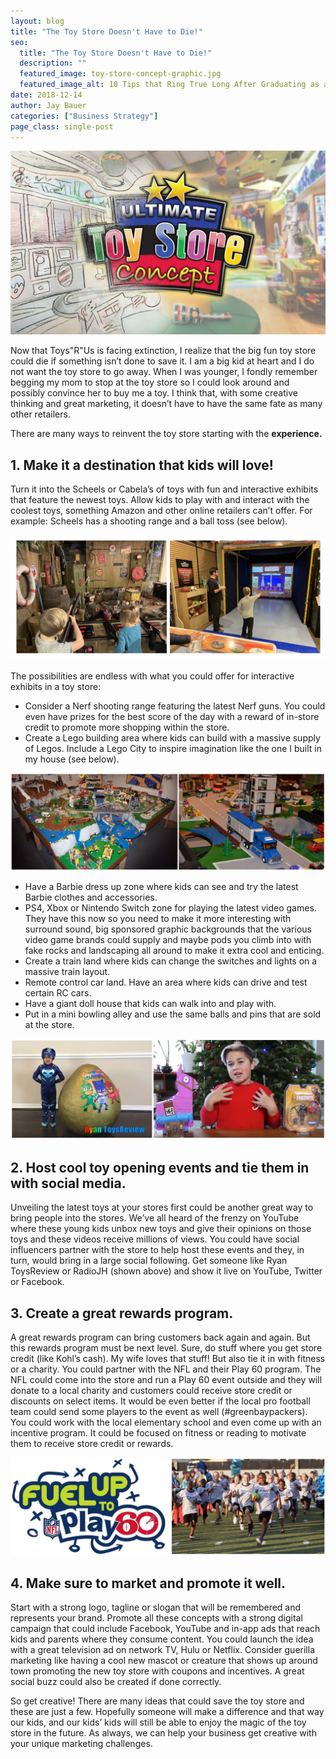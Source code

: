```yaml
---
layout: blog
title: "The Toy Store Doesn't Have to Die!"
seo:
  title: "The Toy Store Doesn't Have to Die!"
  description: ""
  featured_image: toy-store-concept-graphic.jpg
  featured_image_alt: 10 Tips that Ring True Long After Graduating as a Creative
date: 2018-12-14
author: Jay Bauer
categories: ["Business Strategy"]
page_class: single-post
---
```


![Toy store concept sketch](toy-store-concept-graphic.jpg)

Now that Toys"R"Us is facing extinction, I realize that the big fun toy store could die if something isn’t done to save it. I am a big kid at heart and I do not want the toy store to go away. When I was younger, I fondly remember begging my mom to stop at the toy store so I could look around and possibly convince her to buy me a toy. I think that, with some creative thinking and great marketing, it doesn’t have to have the same fate as many other retailers.

There are many ways to reinvent the toy store starting with the **experience.**

## 1. Make it a destination that kids will love!

Turn it into the Scheels or Cabela’s of toys with fun and interactive exhibits that feature the newest toys.
Allow kids to play with and interact with the coolest toys, something Amazon and other online retailers can’t offer.
For example: Scheels has a shooting range and a ball toss (see below).

![kids at shooting range and virtual ball toss video game](shootingRange.jpg)

The possibilities are endless with what you could offer for interactive exhibits in a toy store:

- Consider a Nerf shooting range featuring the latest Nerf guns. You could even have prizes for the best score of the day with a reward of in-store credit to promote more shopping within the store.
- Create a Lego building area where kids can build with a massive supply of Legos.
  Include a Lego City to inspire imagination like the one I built in my house (see below).

![large custom built lego city](LegoCityForBlogSmall.jpg)

- Have a Barbie dress up zone where kids can see and try the latest Barbie clothes and accessories.
- PS4, Xbox or Nintendo Switch zone for playing the latest video games. They have this now so you need to make it more interesting with surround sound, big sponsored graphic backgrounds that the various video game brands could supply and maybe pods you climb into with fake rocks and landscaping all around to make it extra cool and enticing.
- Create a train land where kids can change the switches and lights on a massive train layout.
- Remote control car land. Have an area where kids can drive and test certain RC cars.
- Have a giant doll house that kids can walk into and play with.
- Put in a mini bowling alley and use the same balls and pins that are sold at the store.

![kids unboxing toys](ToyKidsUnboxingSmall.jpg)

## 2. Host cool toy opening events and tie them in with social media.

Unveiling the latest toys at your stores first could be another great way to bring people into the stores. We’ve all heard of the frenzy on YouTube where these young kids unbox new toys and give their opinions on those toys and these videos receive millions of views. You could have social influencers partner with the store to help host these events and they, in turn, would bring in a large social following. Get someone like Ryan ToysReview or RadioJH (shown above) and show it live on YouTube, Twitter or Facebook.

## 3. Create a great rewards program.

A great rewards program can bring customers back again and again. But this rewards program must be next level. Sure, do stuff where you get store credit (like Kohl’s cash). My wife loves that stuff! But also tie it in with fitness or a charity. You could partner with the NFL and their Play 60 program. The NFL could come into the store and run a Play 60 event outside and they will donate to a local charity and customers could receive store credit or discounts on select items. It would be even better if the local pro football team could send some players to the event as well (#greenbaypackers). You could work with the local elementary school and even come up with an incentive program. It could be focused on fitness or reading to motivate them to receive store credit or rewards.

![NFL Play 60 logo with kids running and playing football together](Play60Small.jpg)

## 4. Make sure to market and promote it well.

Start with a strong logo, tagline or slogan that will be remembered and represents your brand. Promote all these concepts with a strong digital campaign that could include Facebook, YouTube and in-app ads that reach kids and parents where they consume content. You could launch the idea with a great television ad on network TV,
Hulu or Netflix. Consider guerilla marketing like having a cool new mascot or creature that shows up around town promoting the new toy store with coupons and incentives. A great social buzz could also be created if done correctly.

So get creative! There are many ideas that could save the toy store and these are just a few. Hopefully someone will make a difference and that way our kids, and our kids’ kids will still be able to enjoy the magic of the toy store in the future. As always, we can help your business get creative with your unique marketing challenges.

